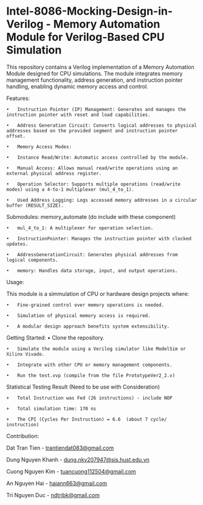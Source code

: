 # Intel-8086-Mocking-Design-in-Verilog - Memory Automation Module for Verilog-Based CPU Simulation

This repository contains a Verilog implementation of a Memory Automation Module designed for CPU simulations. The module integrates memory management functionality, address generation, and instruction pointer handling, enabling dynamic memory access and control.

Features:

	•	Instruction Pointer (IP) Management: Generates and manages the instruction pointer with reset and load capabilities.
 
	•	Address Generation Circuit: Converts logical addresses to physical addresses based on the provided segment and instruction pointer offset.
 
	•	Memory Access Modes:
 
	•	Instance Read/Write: Automatic access controlled by the module.
 
	•	Manual Access: Allows manual read/write operations using an external physical address register.
 
	•	Operation Selector: Supports multiple operations (read/write modes) using a 4-to-1 multiplexer (mul_4_to_1).
 
	•	Used Address Logging: Logs accessed memory addresses in a circular buffer (RESULT_SIZE).
 

Submodules: memory_automate (do include with these component)

	•	mul_4_to_1: A multiplexer for operation selection.
 
	•	InstructionPointer: Manages the instruction pointer with clocked updates.
 
	•	AddressGenerationCircuit: Generates physical addresses from logical components.
 
	•	memory: Handles data storage, input, and output operations.
 

Usage:

This module is a simmulation of CPU or hardware design projects where:

	•	Fine-grained control over memory operations is needed.
 
	•	Simulation of physical memory access is required.
 
	•	A modular design approach benefits system extensibility.
 

Getting Started:
	•	Clone the repository.
 
	•	Simulate the module using a Verilog simulator like ModelSim or Xilinx Vivado.
 
	•	Integrate with other CPU or memory management components.
 
  	•	Run the test.vvp (compile from the file PrototypeVer2_2.v)
  
Statistical Testing Result (Need to be use with Consideration)

	+ 	Total Instruction was Fed (26 instructions) - include NOP
 
	+	Total simulation time: 170 ns
 
	+	The CPI (Cycles Per Instruction) = 6.6  (about 7 cycle/ instruction)

Contribution:

Dat Tran Tien - trantiendat083@gmail.com


Dung Nguyen Khanh - dung.nkv207947@sis.hust.edu.vn


Cuong Nguyen Kim - tuancuong112504@gmail.com


An Nguyen Hai - haiann663@gmail.com


Tri Nguyen Duc - ndtribk@gmail.com

